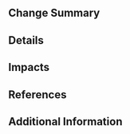 <!-- Although you had better to fill up the following, -->
<!-- you can submit a PR with any styles if the PR includes enough information. -->

## Change Summary

## Details

## Impacts
<!-- Please describe considerable impacts for other functions -->

## References
<!-- optional -->

## Additional Information
<!-- optional -->
